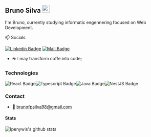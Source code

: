 ## Bruno Silva <img style="width: 25px" src="https://i.gifer.com/6ov.gif">

I'm Bruno, currently studying informatic engennering focused on Web Development. 

:mailbox: Socials

 [![Linkedin Badge](https://img.shields.io/badge/-Bruno%20Silva-0e76a8?style=flat&labelColor=0e76a8&logo=linkedin&logoColor=white)](https://www.linkedin.com/in/brunofpsilva/) [![Mail Badge](https://img.shields.io/badge/-brunofpsilva98-c0392b?style=flat&labelColor=c0392b&logo=gmail&logoColor=white)](mailto:brunofpsilva98@gmail.com)

 - ☕ I may transform coffe into code;

 ### Technologies

 ![React Badge](https://img.shields.io/badge/-React-61DBFB?style=for-the-badge&labelColor=black&logo=react&logoColor=61DBFB)![Typescript Badge](https://img.shields.io/badge/-Typescript-007acc?style=for-the-badge&labelColor=black&logo=typescript&logoColor=007acc)![Java Badge](https://img.shields.io/badge/-JAVA-fff?style=for-the-badge&labelColor=black&logo=java&logoColor=007acc)![NestJS Badge](https://img.shields.io/badge/-NESTJS-red?style=for-the-badge&labelColor=black&logo=nestjs&logoColor=red)


### Contact

- :email: brunofpsilva98@gmail.com


#### Stats 



![Ipenywis's github stats](https://github-readme-stats.vercel.app/api?username=brunofpsilva&count_private=true&theme=tokyonight&hide=contribs,prs)